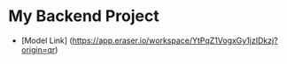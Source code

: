 # My Backend Project

- [Model Link] (https://app.eraser.io/workspace/YtPqZ1VogxGy1jzIDkzj?origin=qr)